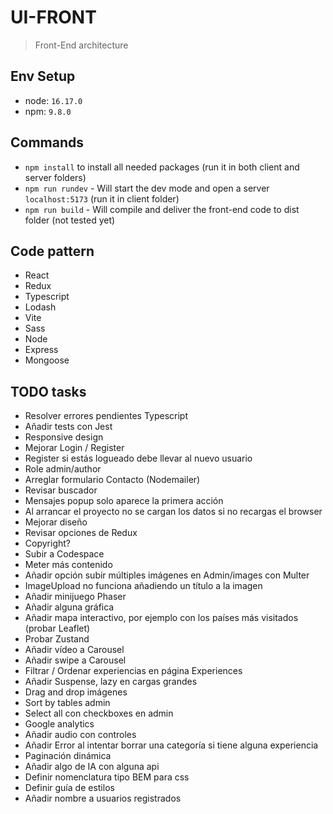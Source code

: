 # UI-FRONT

> Front-End architecture 

## Env Setup
  - node: `16.17.0`
  - npm: `9.8.0`

## Commands
  - `npm install` to install all needed packages (run it in both client and server folders)
  - `npm run rundev` - Will start the dev mode and open a server `localhost:5173` (run it in client folder)
  - `npm run build` - Will compile and deliver the front-end code to dist folder (not tested yet)

## Code pattern
  - React
  - Redux
  - Typescript
  - Lodash
  - Vite
  - Sass
  - Node
  - Express
  - Mongoose

## TODO tasks
  - Resolver errores pendientes Typescript
  - Añadir tests con Jest
  - Responsive design
  - Mejorar Login / Register
  - Register si estás logueado debe llevar al nuevo usuario
  - Role admin/author
  - Arreglar formulario Contacto (Nodemailer)
  - Revisar buscador
  - Mensajes popup solo aparece la primera acción
  - Al arrancar el proyecto no se cargan los datos si no recargas el browser
  - Mejorar diseño
  - Revisar opciones de Redux
  - Copyright?
  - Subir a Codespace
  - Meter más contenido
  - Añadir opción subir múltiples imágenes en Admin/images con Multer
  - ImageUpload no funciona añadiendo un título a la imagen
  - Añadir minijuego Phaser
  - Añadir alguna gráfica
  - Añadir mapa interactivo, por ejemplo con los países más visitados (probar Leaflet)
  - Probar Zustand
  - Añadir vídeo a Carousel
  - Añadir swipe a Carousel
  - Filtrar / Ordenar experiencias en página Experiences
  - Añadir Suspense, lazy en cargas grandes
  - Drag and drop imágenes
  - Sort by tables admin
  - Select all con checkboxes en admin
  - Google analytics
  - Añadir audio con controles
  - Añadir Error al intentar borrar una categoría si tiene alguna experiencia
  - Paginación dinámica
  - Añadir algo de IA con alguna api
  - Definir nomenclatura tipo BEM para css
  - Definir guía de estilos
  - Añadir nombre a usuarios registrados